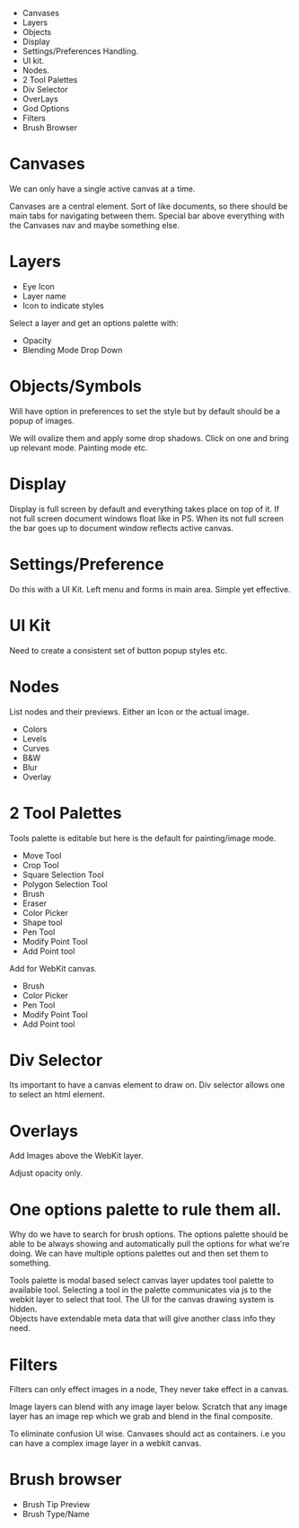 - Canvases
- Layers   
- Objects
- Display
- Settings/Preferences Handling.
- UI kit.
- Nodes.    
- 2 Tool Palettes  
- Div Selector           
- OverLays
- God Options        
- Filters
- Brush Browser   

# Canvases      

We can only have a single active canvas at a time.    

Canvases are a central element. Sort of like documents, so there should be main tabs for navigating between them.
Special bar above everything with the Canvases nav and maybe something else.       

# Layers
              
* Eye Icon
* Layer name
* Icon to indicate styles            

Select a layer and get an options palette with:

- Opacity
- Blending Mode Drop Down     

# Objects/Symbols

Will have option in preferences to set the style but by default should be a popup of images.

We will ovalize them and apply some drop shadows. Click on one and bring up relevant mode. Painting mode etc.     

# Display

Display is full screen by default and everything takes place on top of it. If not full screen document windows float like in PS.  When its not full screen the bar goes up to document window reflects active canvas.

# Settings/Preference  

Do this with a UI Kit. Left menu and forms in main area. Simple yet effective.

# UI Kit

Need to create a consistent set of button popup styles etc. 

# Nodes

List nodes and their previews. Either an Icon or the actual image.

- Colors
- Levels
- Curves
- B&W
- Blur
- Overlay        

# 2 Tool Palettes  

Tools palette is editable but here is the default for painting/image mode.

- Move Tool          
- Crop Tool
- Square Selection Tool       
- Polygon Selection Tool 
- Brush
- Eraser
- Color Picker
- Shape tool
- Pen Tool
- Modify Point Tool
- Add Point tool       

Add for WebKit canvas.

- Brush
- Color Picker
- Pen Tool
- Modify Point Tool
- Add Point tool   

# Div Selector

Its important to have a canvas element to draw on. Div selector allows one to select an html element.

# Overlays   

Add Images above the WebKit layer.

Adjust opacity only.

# One options palette to rule them all.
     
Why do we have to search for brush options. The options palette should be able to be always showing and automatically pull the options for what we're doing. We can have multiple options palettes out and then set them to something.

Tools palette is modal based select canvas layer updates tool palette to available tool.
Selecting a tool in the palette communicates via js to the webkit layer to select that tool. The UI for the canvas drawing system is hidden.  
Objects have extendable meta data that will give another class info they need.

# Filters

Filters can only effect images in a node, They never take effect in a canvas. 

Image layers can blend with any image layer below. Scratch that any image layer has an image rep which we grab and blend in the final composite.

To eliminate confusion UI wise. Canvases should act as containers. i.e you can have a complex image layer in a webkit canvas.   

# Brush browser

- Brush Tip Preview
- Brush Type/Name    
